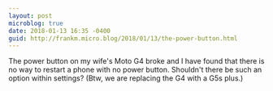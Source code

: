 ```yaml
---
layout: post
microblog: true
date: 2018-01-13 16:35 -0400
guid: http://frankm.micro.blog/2018/01/13/the-power-button.html
---
```

The power button on my wife's Moto G4 broke and I have found that there is no way to restart a phone with no power button. Shouldn't there be such an option within settings? (Btw, we are replacing the G4 with a G5s plus.)
